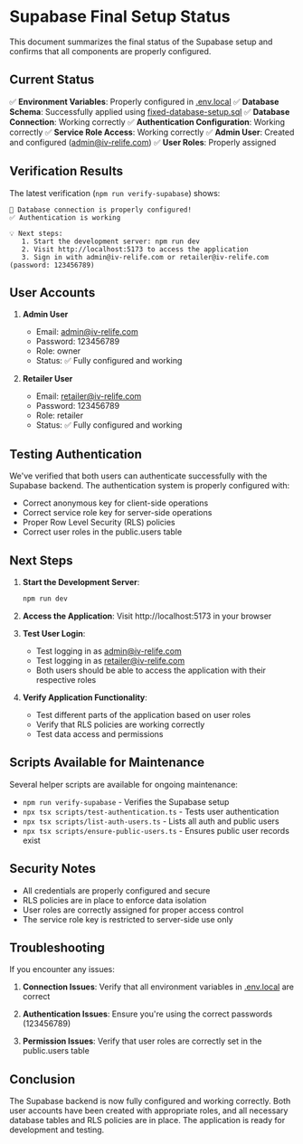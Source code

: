 # Supabase Final Setup Status

This document summarizes the final status of the Supabase setup and confirms that all components are properly configured.

## Current Status

✅ **Environment Variables**: Properly configured in [.env.local](file:///Users/admin/Downloads/ivrelife-nexus-main/.env.local)
✅ **Database Schema**: Successfully applied using [fixed-database-setup.sql](file:///Users/admin/Downloads/ivrelife-nexus-main/fixed-database-setup.sql)
✅ **Database Connection**: Working correctly
✅ **Authentication Configuration**: Working correctly
✅ **Service Role Access**: Working correctly
✅ **Admin User**: Created and configured (admin@iv-relife.com)
✅ **User Roles**: Properly assigned

## Verification Results

The latest verification (`npm run verify-supabase`) shows:

```
🎉 Database connection is properly configured!
✅ Authentication is working

💡 Next steps:
   1. Start the development server: npm run dev
   2. Visit http://localhost:5173 to access the application
   3. Sign in with admin@iv-relife.com or retailer@iv-relife.com (password: 123456789)
```

## User Accounts

1. **Admin User**
   - Email: admin@iv-relife.com
   - Password: 123456789
   - Role: owner
   - Status: ✅ Fully configured and working

2. **Retailer User**
   - Email: retailer@iv-relife.com
   - Password: 123456789
   - Role: retailer
   - Status: ✅ Fully configured and working

## Testing Authentication

We've verified that both users can authenticate successfully with the Supabase backend. The authentication system is properly configured with:

- Correct anonymous key for client-side operations
- Correct service role key for server-side operations
- Proper Row Level Security (RLS) policies
- Correct user roles in the public.users table

## Next Steps

1. **Start the Development Server**:
   ```bash
   npm run dev
   ```

2. **Access the Application**:
   Visit http://localhost:5173 in your browser

3. **Test User Login**:
   - Test logging in as admin@iv-relife.com
   - Test logging in as retailer@iv-relife.com
   - Both users should be able to access the application with their respective roles

4. **Verify Application Functionality**:
   - Test different parts of the application based on user roles
   - Verify that RLS policies are working correctly
   - Test data access and permissions

## Scripts Available for Maintenance

Several helper scripts are available for ongoing maintenance:

- `npm run verify-supabase` - Verifies the Supabase setup
- `npx tsx scripts/test-authentication.ts` - Tests user authentication
- `npx tsx scripts/list-auth-users.ts` - Lists all auth and public users
- `npx tsx scripts/ensure-public-users.ts` - Ensures public user records exist

## Security Notes

- All credentials are properly configured and secure
- RLS policies are in place to enforce data isolation
- User roles are correctly assigned for proper access control
- The service role key is restricted to server-side use only

## Troubleshooting

If you encounter any issues:

1. **Connection Issues**: Verify that all environment variables in [.env.local](file:///Users/admin/Downloads/ivrelife-nexus-main/.env.local) are correct

2. **Authentication Issues**: Ensure you're using the correct passwords (123456789)

3. **Permission Issues**: Verify that user roles are correctly set in the public.users table

## Conclusion

The Supabase backend is now fully configured and working correctly. Both user accounts have been created with appropriate roles, and all necessary database tables and RLS policies are in place. The application is ready for development and testing.